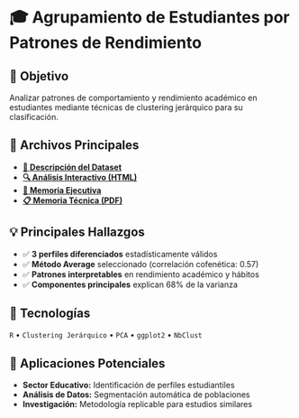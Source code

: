 # 🎓 Agrupamiento de Estudiantes por Patrones de Rendimiento

## 🎯 Objetivo
Analizar patrones de comportamiento y rendimiento académico en estudiantes mediante técnicas de clustering jerárquico para su clasificación.

## 📂 Archivos Principales
- **[💾 Descripción del Dataset](./data/README.md)**
- **[🔍 Análisis Interactivo (HTML)](./code/analisis_clustering.html)**
- **[💼 Memoria Ejecutiva](./output/memoria_ejecutiva.md)**
- **[📋 Memoria Técnica (PDF)](./code/analisis-clustering.pdf)**

## 💡 Principales Hallazgos
- ✅ **3 perfiles diferenciados** estadísticamente válidos  
- ✅ **Método Average** seleccionado (correlación cofenética: 0.57)  
- ✅ **Patrones interpretables** en rendimiento académico y hábitos  
- ✅ **Componentes principales** explican 68% de la varianza  

## 🔧 Tecnologías
`R` • `Clustering Jerárquico` • `PCA` • `ggplot2` • `NbClust`

## 🔗 Aplicaciones Potenciales
- **Sector Educativo:** Identificación de perfiles estudiantiles
- **Análisis de Datos:** Segmentación automática de poblaciones
- **Investigación:** Metodología replicable para estudios similares
